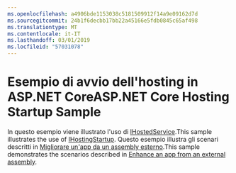 ```yaml
---
ms.openlocfilehash: a4906bde1153038c5181509912f14a9e09162d7d
ms.sourcegitcommit: 24b1f6decbb17bb22a45166e5fdb0845c65af498
ms.translationtype: MT
ms.contentlocale: it-IT
ms.lasthandoff: 03/01/2019
ms.locfileid: "57031078"
---
```

# <a name="aspnet-core-hosting-startup-sample"></a><span data-ttu-id="01f6e-101">Esempio di avvio dell'hosting in ASP.NET Core</span><span class="sxs-lookup"><span data-stu-id="01f6e-101">ASP.NET Core Hosting Startup Sample</span></span>

<span data-ttu-id="01f6e-102">In questo esempio viene illustrato l'uso di [IHostedService](https://docs.microsoft.com/dotnet/api/microsoft.aspnetcore.hosting.ihostingstartup).</span><span class="sxs-lookup"><span data-stu-id="01f6e-102">This sample illustrates the use of [IHostingStartup](https://docs.microsoft.com/dotnet/api/microsoft.aspnetcore.hosting.ihostingstartup).</span></span> <span data-ttu-id="01f6e-103">Questo esempio illustra gli scenari descritti in [Migliorare un'app da un assembly esterno](https://docs.microsoft.com/aspnet/core/fundamentals/host/platform-specific-configuration).</span><span class="sxs-lookup"><span data-stu-id="01f6e-103">This sample demonstrates the scenarios described in [Enhance an app from an external assembly](https://docs.microsoft.com/aspnet/core/fundamentals/host/platform-specific-configuration).</span></span>

